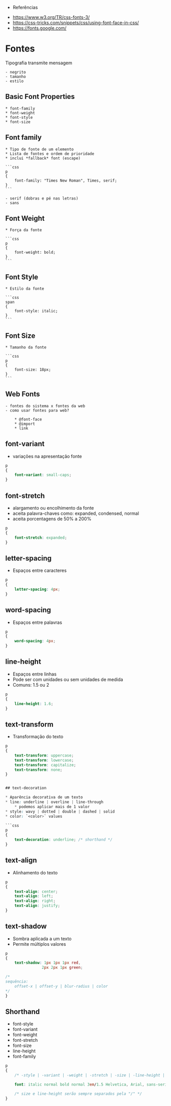 * Referências
- https://www.w3.org/TR/css-fonts-3/
- https://css-tricks.com/snippets/css/using-font-face-in-css/
- https://fonts.google.com/


# Fontes

Tipografia transmite mensagem

    - negrito
    - tamanho
    - estilo

## Basic Font Properties

    * font-family
    * font-weight
    * font-style
    * font-size


## Font family

    * Tipo de fonte de um elemento
    * Lista de fontes e ordem de prioridade
    * inclui *fallback* font (escape)

    ```css
    p
    {
        font-family: "Times New Roman", Times, serif;
    }
    ```

    - serif (dobras e pé nas letras)
    - sans


## Font Weight

    * Força da fonte

    ```css
    p
    {
        font-weight: bold;
    }
    ```


## Font Style

    * Estilo da fonte

    ```css
    span
    {
        font-style: italic;
    }
    ```


## Font Size

    * Tamanho da fonte

    ```css
    p
    {
        font-size: 18px;
    }
    ```


## Web Fonts

    - fontes do sistema x fontes da web
    - como usar fontes para web?

        * @font-face
        * @import
        * link



## font-variant

* variações na apresentação fonte

```css
p
{
    font-variant: small-caps;
}
```

## font-stretch

* alargamento ou encolhimento da fonte
* aceita palavra-chaves como: expanded, condensed, normal
* aceita porcentagens de 50% a 200%

```css
p
{
    font-stretch: expanded;
}
```


## letter-spacing

* Espaços entre caracteres

```css
p
{
    letter-spacing: 4px;
}
```


## word-spacing

* Espaços entre palavras

```css
p
{
    word-spacing: 4px;
}
```


## line-height

* Espaços entre linhas
* Pode ser com unidades ou sem unidades de medida
* Comuns: 1.5 ou 2

```css
p
{
    line-height: 1.6;
}
```


## text-transform

* Transformação do texto

```css
p
{
    text-transform: uppercase;
    text-transform: lowercase;
    text-transform: capitalize;
    text-transform: none;
}


## text-decoration

* Aparência decorativa de um texto
* line: underline | overline | line-through
    * podemos aplicar mais de 1 valor
* style: wavy | dotted | double | dashed | solid
* color: `<color>` values

```css
p
{
    text-decoration: underline; /* shorthand */
}
```


## text-align

* Alinhamento do texto

```css
p
{
    text-align: center;
    text-align: left;
    text-align: right;
    text-align: justify;
}
```


## text-shadow

* Sombra aplicada a um texto
* Permite múltiplos valores

```css
p
{
    text-shadow: 1px 1px 1px red,
                2px 2px 1px green;

/* 
sequência:
    offset-x | offset-y | blur-radius | color 
*/
}
```



## Shorthand

* font-style 
* font-variant 
* font-weight 
* font-stretch 
* font-size 
* line-height 
* font-family

```css
p
{
    /* -style | -variant | -weight | -stretch | -size | -line-height | -family*/

    font: italic normal bold normal 3em/1.5 Helvetica, Arial, sans-serif;

    /* size e line-height serão sempre separados pela "/" */
}